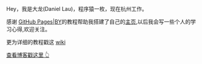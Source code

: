 


Hey，我是大龙(Daniel Lau)，程序猿一枚，现在杭州工作。

感谢 [GitHub Pages|BY](https://github.com/qiubaiying/qiubaiying.github.io)的教程帮助我搭建了自己的[主页](https://github.com/liuchuanloong/liuchuanloong.github.io),以后我会写一些个人的学习心得,欢迎关注。


更为详细的教程戳这 [wiki](https://github.com/qiubaiying/qiubaiying.github.io/wiki/%E5%8D%9A%E5%AE%A2%E6%90%AD%E5%BB%BA%E8%AF%A6%E7%BB%86%E6%95%99%E7%A8%8B)

>
[查看博客戳这里 👆](http://qiubaiying.github.io)



